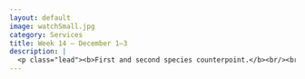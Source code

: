 ```yaml
---
layout: default
image: watchSmall.jpg
category: Services
title: Week 14 – December 1–3
description: |
  <p class="lead"><b>First and second species counterpoint.</b><br/><br/>More musical problems.<br/><br/><a href="/week14/">Read more...</a></p>
---
```

